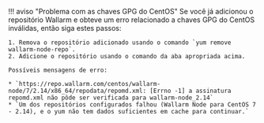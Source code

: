 !!! aviso "Problema com as chaves GPG do CentOS"
    Se você já adicionou o repositório Wallarm e obteve um erro relacionado a chaves GPG do CentOS inválidas, então siga estes passos:

    1. Remova o repositório adicionado usando o comando `yum remove wallarm-node-repo`.
    2. Adicione o repositório usando o comando da aba apropriada acima.

    Possíveis mensagens de erro:

    * `https://repo.wallarm.com/centos/wallarm-node/7/2.14/x86_64/repodata/repomd.xml: [Errno -1] a assinatura repomd.xml não pôde ser verificada para wallarm-node_2.14`
    * `Um dos repositórios configurados falhou (Wallarm Node para CentOS 7 - 2.14), e o yum não tem dados suficientes em cache para continuar.`